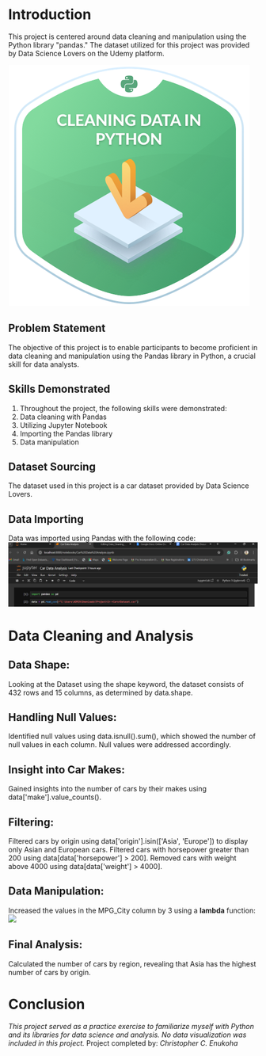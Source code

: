 # Introduction
This project is centered around data cleaning and manipulation using the Python library "pandas." The dataset utilized for this project was provided by Data Science Lovers on the Udemy platform.

![](Cleaning.png)
## Problem Statement
The objective of this project is to enable participants to become proficient in data cleaning and manipulation using the Pandas library in Python, a crucial skill for data analysts.
## Skills Demonstrated
1. Throughout the project, the following skills were demonstrated:
2. Data cleaning with Pandas
3. Utilizing Jupyter Notebook
4. Importing the Pandas library
5. Data manipulation
## Dataset Sourcing
The dataset used in this project is a car dataset provided by Data Science Lovers.
## Data Importing
Data was imported using Pandas with the following code:
![](Inporting.png)

# Data Cleaning and Analysis
## Data Shape:
Looking at the Dataset using the shape keyword, the dataset consists of 432 rows and 15 columns, as determined by data.shape.
## Handling Null Values:
Identified null values using data.isnull().sum(), which showed the number of null values in each column. Null values were addressed accordingly.
## Insight into Car Makes:
Gained insights into the number of cars by their makes using data['make'].value_counts().
## Filtering:
Filtered cars by origin using data['origin'].isin(['Asia', 'Europe']) to display only Asian and European cars.
Filtered cars with horsepower greater than 200 using data[data['horsepower'] > 200].
Removed cars with weight above 4000 using data[data['weight'] > 4000].
## Data Manipulation:
Increased the values in the MPG_City column by 3 using a __lambda__ function:
![](Manipution.png)

## Final Analysis:
Calculated the number of cars by region, revealing that Asia has the highest number of cars by origin.

# Conclusion
*This project served as a practice exercise to familiarize myself with Python and its libraries for data science and analysis. No data visualization was included in this project.*
Project completed by: *Christopher C. Enukoha*



